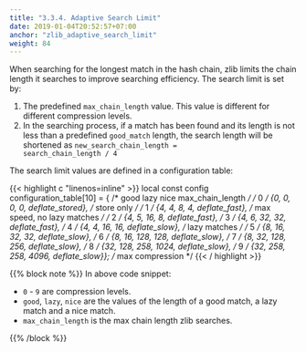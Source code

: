 ```yaml
---
title: "3.3.4. Adaptive Search Limit"
date: 2019-01-04T20:52:57+07:00
anchor: "zlib_adaptive_search_limit"
weight: 84
---
```


When searching for the longest match in the hash chain, zlib limits the <bold>chain length</bold> it searches to improve searching efficiency. The search limit is set by:

1. The predefined <code>max_chain_length</code> value. This value is different for different compression levels.
2. In the searching process, if a match has been found and its length is not less than a predefined <code>good_match</code> length, the search length will be shortened as <code>new_search_chain_length = search_chain_length / 4</code>

The search limit values are defined in a <bold>configuration table</bold>:

{{< highlight c "linenos=inline" >}}
local const config configuration_table[10] = {
/*      good lazy nice max_chain_length */
/* 0 */ {0,    0,  0,    0, deflate_stored},  /* store only */
/* 1 */ {4,    4,  8,    4, deflate_fast}, /* max speed, no lazy matches */
/* 2 */ {4,    5, 16,    8, deflate_fast},
/* 3 */ {4,    6, 32,   32, deflate_fast},
/* 4 */ {4,    4, 16,   16, deflate_slow},  /* lazy matches */
/* 5 */ {8,   16, 32,   32, deflate_slow},
/* 6 */ {8,   16, 128, 128, deflate_slow},
/* 7 */ {8,   32, 128, 256, deflate_slow},
/* 8 */ {32, 128, 258, 1024, deflate_slow},
/* 9 */ {32, 258, 258, 4096, deflate_slow}}; /* max compression */
{{< / highlight >}}

{{% block note %}}
In above code snippet:

* <code>0</code> - <code>9</code> are compression levels.
* <code>good</code>, <code>lazy</code>, <code>nice</code> are the values of the length of a good match, a lazy match and a nice match.
* <code>max_chain_length</code> is the max chain length zlib searches.

{{% /block %}}